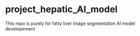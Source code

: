 # project_hepatic_AI_model
This repo is purely for fatty liver image segmentation AI model developement
